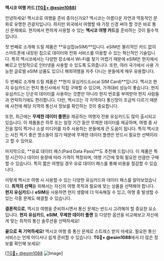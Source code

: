**멕시코 여행 카드 [[TG💪+ @esim1088](https://t.me/s/esim1088)]**

안녕하세요! 멕시코로 여행을 준비 중이신가요? 멕시코는 아름다운 자연과 역동적인 문화로 유명한 관광지입니다. 하지만 외국에서 여행할 때 가장 신경 써야 할 것은 바로 통신 문제예요. 현지에서 편하게 사용할 수 있는 **멕시코 여행 카드**를 준비하는 것이 필수적입니다.

첫 번째로 소개해 드릴 제품은 **유심칩(eSIM)**입니다. eSIM은 물리적인 카드 없이 스마트폰에 내장된 칩으로 데이터와 전화 서비스를 이용할 수 있는 혁신적인 기술입니다. 특히 멕시코에서는 다양한 장소에서 Wi-Fi를 찾기 어렵기 때문에 eSIM은 현지에서 빠르고 안정적으로 인터넷을 사용할 수 있도록 도와줍니다. 또한, 여러 국가에서 사용 가능한 글로벌 eSIM 상품도 있으니 해외여행을 자주 다니는 분들에게 매우 유용합니다.

두 번째로 소개해 드릴 제품은 **현지 유심카드(Local SIM Card)**입니다. 멕시코 현지 유심카드는 현지 통신사에서 직접 구매할 수 있으며, 가격대비 성능이 좋습니다. 현지 유심카드는 단순히 데이터를 사용하는 것뿐만 아니라 현지 번호를 부여받아 현지 사람들과 연락하기에도 편리합니다. 다만, 멕시코는 각 지역마다 통신망이 조금씩 다르기 때문에 사전에 해당 지역의 통신사 정보를 확인하는 것이 중요합니다.

또한, 최근에는 **무제한 데이터 플랜**을 제공하는 여행자 전용 유심카드도 많이 출시되고 있습니다. 이 제품들은 하루 또는 일정 기간 동안 무제한 데이터를 제공하며, 여행 중 사진을 많이 찍거나 소셜 미디어를 자주 사용하는 분들에게 큰 도움이 됩니다. 특히 멕시코는 사진 찍기 좋은 명소들이 많기 때문에 무제한 데이터 플랜은 반드시 필요한 선택이라고 할 수 있어요.

마지막으로, **유료 데이터 패스(Paid Data Pass)**도 추천해 드립니다. 이 제품은 특정 시간이나 데이터 용량에 따라 가격이 책정되며, 여행 기간에 맞춰 필요한 만큼만 구매할 수 있습니다. 특히 짧은 여행일 경우 유료 데이터 패스를 통해 비용을 절감할 수 있습니다.

이렇게 멕시코 여행 시 사용할 수 있는 다양한 유심카드와 데이터 패스를 알아보았습니다. **최적의 선택**을 위해서는 자신의 여행 목적과 필요에 맞는 상품을 선택해야 합니다. **현지 유심카드**나 **eSIM**을 사용하면 현지 생활에 더 익숙해질 수 있고, 여행 중 발생할 수 있는 각종 문제도 해결할 수 있습니다.

**결론적으로**, 멕시코 여행을 준비하시면서 통신 문제는 반드시 고려해야 할 중요한 요소입니다. **현지 유심카드**, **eSIM**, **무제한 데이터 플랜** 등 다양한 옵션을 비교해보고 자신에게 맞는 최적의 통신 솔루션을 선택하세요!

**끝으로 꼭 기억하세요!** 멕시코 여행 중 통신 문제로 스트레스 받지 마세요. 필요한 통신 서비스는 언제 어디서나 쉽게 준비할 수 있습니다. **TG💪+ @esim1088**에서 더 많은 정보를 확인해 보세요!

[[TG💪+ @esim1088](https://t.me/s/esim1088) ![Image](https://i.postimg.cc/Y0z9fWf4/image.png)]